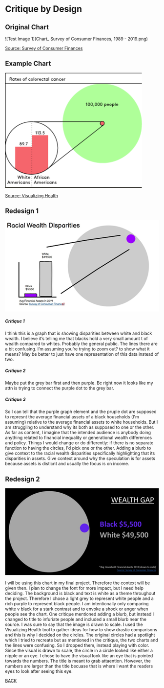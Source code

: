# Critique by Design

## Original Chart

![Test Image 1](Chart_ Survey of Consumer Finances, 1989 - 2019.png)

[Source: Survey of Consumer Finances](https://www.federalreserve.gov/econres/scf/dataviz/scf/chart/#range:1989,2019;series:Financial_Assets;demographic:racecl4;population:1,2;units:median)



## Example Chart

![Test Image 2](Example.png)

[Source: Visualizing Health](http://www.vizhealth.org/gallery/assets/44/)



## Redesign 1
![Test Image 3](Redesign1.jfif)


##### Critique 1
   I think this is a graph that is showing disparities between white and black wealth. I believe it’s telling me that blacks hold a very small amount t of wealth compared to whites. Probably the general public. The lines there are a bit confusing. I’m assuming you’re trying to zoom out?   to show what it means? May be better to just have one representation of this data instead of two.
##### Critique 2
   Maybe put the grey bar first and then purple. Bc right now it looks like my attn is trying to connect the purple dot to the grey bar. 
##### Critique 3
   So I can tell that the purple graph element and the pruple dot are supposed to represnt the average financial assets of a black households (I'm assuming) relative to the average financial assets to white households. But I am struggling to understand why its both as supposed to one or the other. As far as content, I imagine that the intended audience is anybody doing anything related to financial inequality or generational wealth differences and policy. Things I would change or do differently: if there is no separate function to having the circles, I'd pick one or the other. Adding a blurb to give context to the racial wealth disparities specifically highlighting that its disparities in assets. Give context around why the speculation is for assets because assets is disticnt and usually the focus is on income. 
 
## Redesign 2
 
 ![Test Image 4](WealthGap.jpg)
 
 
 I will be using this chart in my final project. Therefore the context will be given then. I plan to change the font for more impact, but I need help deciding. The background is black and text is white as a theme throughout the project. Therefore I chose a light grey to represent white people and a rich purple to represent black people. I am intentionally only comparing white v black for a stark contrast and to envoke a shock or anger when people see the chart. One critique mentioned adding a blurb, but instead I changed to title to infuriate people and included a small blurb near the source. I was sure to say that the image is drawn to scale. I used the Visualizing Health tool to gather ideas for how to show drastic comparisons and this is why I decided on the circles. The original circles had a spotlight which I tried to recreate but as mentioned in the critique, the two charts and the lines were confusing. So I dropped them, instead playing with color. Since the visual is drawn to scale, the circle in a circle looked like either a nipple or an eye. I chose to have the visual look like an eye that is pointed towards the numbers. The title is meant to grab attaention. However, the numbers are larger than the title becuase that is where I want the readers eyes to look after seeing this eye. 
    


[BACK](/README.md)
